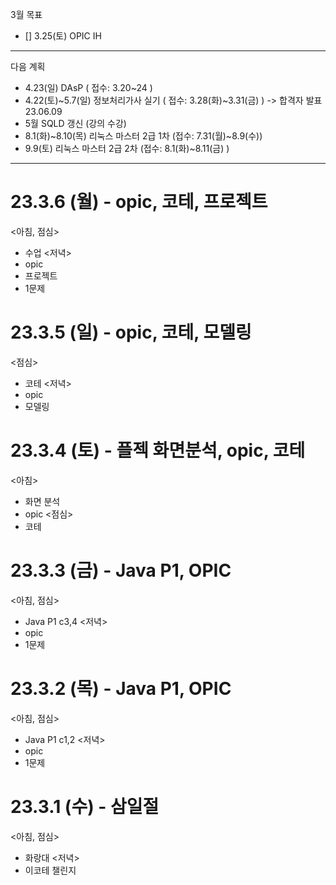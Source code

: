 3월 목표
- [] 3.25(토) OPIC IH

---
다음 계획
- 4.23(일) DAsP ( 접수: 3.20~24 )
- 4.22(토)~5.7(일) 정보처리가사 실기 ( 접수: 3.28(화)~3.31(금) ) -> 합격자 발표 23.06.09
- 5월 SQLD 갱신 (강의 수강)
- 8.1(화)~8.10(목) 리눅스 마스터 2급 1차 (접수: 7.31(월)~8.9(수))
- 9.9(토) 리눅스 마스터 2급 2차 (접수: 8.1(화)~8.11(금) )

---
# 23.3.6 (월) - opic, 코테, 프로젝트
<아침, 점심>
- 수업
<저녁>
- opic
- 프로젝트 
- 1문제

# 23.3.5 (일) - opic, 코테, 모델링
<점심>
- 코테 
<저녁>
- opic
- 모델링

# 23.3.4 (토) - 플젝 화면분석, opic, 코테
<아침>
- 화면 분석
- opic
<점심>
- 코테 

# 23.3.3 (금) - Java P1, OPIC
<아침, 점심>
- Java P1 c3,4
<저녁>
- opic
- 1문제

# 23.3.2 (목) - Java P1, OPIC
<아침, 점심>
- Java P1 c1,2
<저녁>
- opic
- 1문제

# 23.3.1 (수) - 삼일절
<아침, 점심>
- 화랑대
<저녁>
- 이코테 챌린지